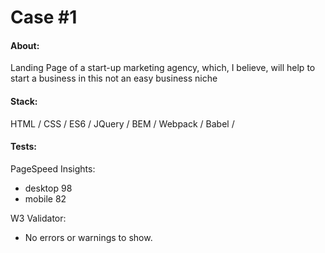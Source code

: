 # Case #1

#### About:
Landing Page of a start-up marketing agency, which, I believe, will help to start a business in this not an easy business niche

#### Stack:
HTML / CSS / ES6 / JQuery / BEM / Webpack / Babel /

#### Tests: 
PageSpeed Insights: 
* desktop 98 
* mobile 82

W3 Validator:
* No errors or warnings to show.